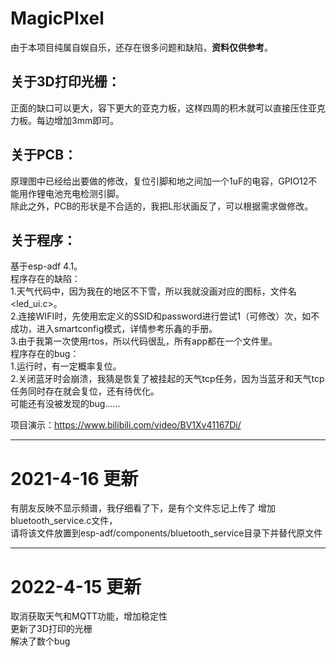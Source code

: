 # MagicPlxel
由于本项目纯属自娱自乐，还存在很多问题和缺陷，**资料仅供参考**。
## 关于3D打印光栅：
正面的缺口可以更大，容下更大的亚克力板，这样四周的积木就可以直接压住亚克力板。每边增加3mm即可。
## 关于PCB：
原理图中已经给出要做的修改，复位引脚和地之间加一个1uF的电容，GPIO12不能用作锂电池充电检测引脚。  
除此之外，PCB的形状是不合适的，我把L形状画反了，可以根据需求做修改。
## 关于程序：
基于esp-adf 4.1。  
程序存在的缺陷：  
1.天气代码中，因为我在的地区不下雪，所以我就没画对应的图标，文件名<led_ui.c>。  
2.连接WIFI时，先使用宏定义的SSID和password进行尝试1（可修改）次，如不成功，进入smartconfig模式，详情参考乐鑫的手册。  
3.由于我第一次使用rtos，所以代码很乱，所有app都在一个文件里。  
程序存在的bug：  
1.运行时，有一定概率复位。  
2.关闭蓝牙时会崩溃，我猜是恢复了被挂起的天气tcp任务，因为当蓝牙和天气tcp任务同时存在就会复位，还有待优化。  
可能还有没被发现的bug......  
  
项目演示：https://www.bilibili.com/video/BV1Xv41167Di/

------------------------------------------------------------------------------------------  
# 2021-4-16 更新  
有朋友反映不显示频谱，我仔细看了下，是有个文件忘记上传了
增加bluetooth_service.c文件，  
请将该文件放置到esp-adf/components/bluetooth_service目录下并替代原文件

------------------------------------------------------------------------------------------  
# 2022-4-15 更新  
取消获取天气和MQTT功能，增加稳定性  
更新了3D打印的光栅  
解决了数个bug  
